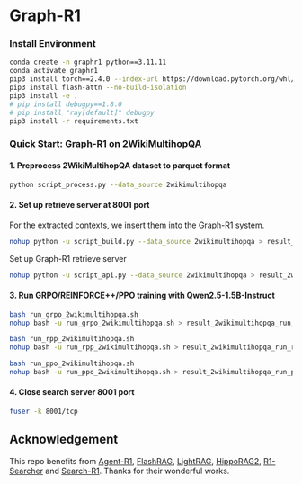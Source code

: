 # Graph-R1

### Install Environment
```bash
conda create -n graphr1 python==3.11.11
conda activate graphr1
pip3 install torch==2.4.0 --index-url https://download.pytorch.org/whl/cu124
pip3 install flash-attn --no-build-isolation
pip3 install -e .
# pip install debugpy==1.8.0
# pip install "ray[default]" debugpy
pip3 install -r requirements.txt
```

### Quick Start: Graph-R1 on 2WikiMultihopQA
#### 1. Preprocess 2WikiMultihopQA dataset to parquet format
```bash
python script_process.py --data_source 2wikimultihopqa
```

#### 2. Set up retrieve server at 8001 port
For the extracted contexts, we insert them into the Graph-R1 system.
```bash
nohup python -u script_build.py --data_source 2wikimultihopqa > result_2wikimultihopqa_build.log 2>&1 &
```
Set up Graph-R1 retrieve server
```bash
nohup python -u script_api.py --data_source 2wikimultihopqa > result_2wikimultihopqa_api.log 2>&1 &
```

#### 3. Run GRPO/REINFORCE++/PPO training with Qwen2.5-1.5B-Instruct
```bash
bash run_grpo_2wikimultihopqa.sh
nohup bash -u run_grpo_2wikimultihopqa.sh > result_2wikimultihopqa_run_grpo.log 2>&1 &

bash run_rpp_2wikimultihopqa.sh
nohup bash -u run_rpp_2wikimultihopqa.sh > result_2wikimultihopqa_run_rpp.log 2>&1 &

bash run_ppo_2wikimultihopqa.sh
nohup bash -u run_ppo_2wikimultihopqa.sh > result_2wikimultihopqa_run_ppo.log 2>&1 &
```

#### 4. Close search server 8001 port
```bash
fuser -k 8001/tcp
```




## Acknowledgement

This repo benefits from [Agent-R1](https://github.com/0russwest0/Agent-R1), [FlashRAG](https://github.com/RUC-NLPIR/FlashRAG), [LightRAG](https://github.com/HKUDS/LightRAG), [HippoRAG2](https://github.com/OSU-NLP-Group/HippoRAG), [R1-Searcher](https://github.com/RUCAIBox/R1-Searcher) and [Search-R1](https://github.com/RUCAIBox/R1-Searcher). Thanks for their wonderful works.